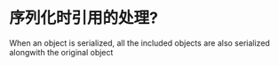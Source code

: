 # 序列化时引用的处理?

When an object is serialized, all the included objects are also serialized alongwith the original object
